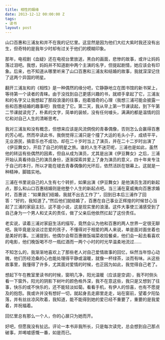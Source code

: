 ```yaml
---
title: 相性的姻缘
date: 2013-12-12 00:00:00 Z
tags:
- 读书
layout: post
---
```


山口百惠和三浦友和并不在我的记忆里。这显然是因为他们大红大紫时我还没有出生，但奇特的是我年少时却有过关于他们的模糊印象。

那年，电视剧《血疑》还在电视台里放送，黑白的画面，悲惨的故事，或许让妈妈落过泪吧。我想，妈妈并不知道剧中两个主演的名字，但提起剧情，她应该会有印象。后来，也不知道从哪里听来了山口百惠和三浦友和结婚的故事，我就深深记住了这两个异国的明星。

翻开三浦友和的《相性》是一种偶然的缘分吧，它静静地立在图书馆的新书架上，等待第一个读者的青睐。由于没找到自己更感兴趣的书，就顺手拿起了它，三浦友和的名字又让我想起了那段浪漫的往事，抱着猎奇的心理（我想三浦可能会披露一些和百惠结婚的趣事吧）我借走了它。第二天，我从早上第一节课读起，到下午第二节课就读完了，朴素的文字，简单的装帧，没有任何噱头，满满的都是温情的回忆和对自己人生的清晰思考。

我对三浦友和没有概念，但想来应该是风流倜傥的青春偶像，否则怎么会赢得百惠的芳心呢。然而卒读此书，我倒觉得三浦只是个撞了大运的毛头小子，成绩平平，无业游民，搞音乐也不成功，却在二十岁时当上了演员，并在二十二岁时出演了《伊豆舞女》，开启了自己的明星之旅。谁的人生不迷茫呢，三浦也是如此，虽然他的转运有些偶然的因素，但自从成为演员，尤其是出演《伊豆舞女》之后，三浦开始认真看待自己的演员身份，逐渐探索并爱上了身为演员的意义，四十年来专注于自己的本行，所以才能在褪去青春偶像的光环后，依然活跃在银幕上。这就是一种精神，脚踏实地。

三浦在书里说自己的人生有七个转折，如果出演《伊豆舞女》是他演员生涯的新起点，那么和山口百惠结婚则是他整个人生的新起点吧。当三浦在夏威夷向百惠求婚时，百惠说：“如果我们结婚，我就不出去工作了”，回到日本后三浦作了回答：“好的，我知道了。”然后他们就结婚了，百惠在自己事业正辉煌的时候甘心当起了三浦的家庭主妇，这不是小说，这是现实里的浪漫。这件大事使三浦感受到了自己身为一个男人和丈夫的责任，做了父亲后他依然扛起了这份责任。

老实说，读着三浦对家庭生活的描写，竟然会认为他和百惠的两人世界一定很无聊吧。我毕竟是没谈过恋爱的孩子，不懂得对于相爱的两人来说，单是面对面坐着也是美好的事。三浦提到，他偶尔会帮百惠做饭端菜收拾餐桌，他们会一起去看喜欢的电影，他们晚饭喝不尽一瓶红酒而一两个小时的时光早温柔地流过……

不知怎么的，我渐渐地喜欢上了那些老人对自己爱情故事的回忆，纵然当年惊心动魄，他们历经沧桑的心也能处理得平静或温暖，就像一杯绿茶，淡而有味。从这些故事里，我懂得了许多，尤其面对爱情的时候，也正因为如此，我觉得自己老了。

想起下午在教室里读书的时候，窗明几净，阳光温暖（应该是空调），我不时侧头看一下窗外，阳光的阴影下树叶的颜色格外深，我不在意这些，我只是又想到了往事，快乐的或不快乐的，还不能轻淡如菊。看看手机，有伊人的惊喜，也有不愿提及的抱怨。我或许并没有想好一切，就起身去走廊里走走，站在窗前，望着夕阳坠落，并有丝丝凉风吹着，我知道，能不能得到她的爱已经不重要了，重要的是我爱着，并祝福着。

回忆里总有那么一个人，你的心扉只为她而开。

好吧，但愿我没有扯远。评论一本书非我所长，只是每次读完，总会想到自己那点破事，并唏嘘感慨一番，如是而已。
